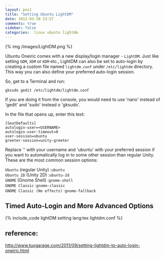 ```yaml
---
layout: post
title: "Setting Ubuntu LightDM"
date: 2012-03-30 23:57
comments: true
sidebar: false
categories:  linux ubuntu lightdm
---
```

{% img  /images/LightDM.png %}

Ubuntu Oneiric comes with a new display/login manager - `LightDM`. Just like setting `GDM`, `XDM` or `KDM` etc., LightDM can also be set to auto-login by creating a custom file named `lightdm.conf` under `/etc/lightdm` directory. This way you can also define your preferred auto-login session.

So, get to a Terminal and run:

	gksudo gedit /etc/lightdm/lightdm.conf

If you are doing it from the console, you would need to use 'nano' instead of 'gedit' and 'sudo' instead o 'gksudo'.

In the file that opens up, enter this text:
```
[SeatDefaults]
autologin-user=<USERNAME>
autologin-user-timeout=0
user-session=ubuntu
greeter-session=unity-greeter
```
<!-- more -->    
Replace '<USERNAME>' with your username and 'ubuntu' with your preferred session if you want to automatically log in to some other session than regular Unity. These are the most common session options:

`Ubuntu` (regular Unity) :`ubuntu`    
`Ubuntu 2D` (Unity 2D) :`ubuntu-2d`     
`GNOME` (Gnome Shell) :`gnome-shell`      
`GNOME Classic` :`gnome-classic`    
`GNOME Classic (No effects)` :`gnome-fallback`   



## Timed Auto-Login and More Advanced Options


{% include_code lightDM setting lang:tex lightdm.conf %}

## reference:
<http://www.tuxgarage.com/2011/09/setting-lightdm-to-auto-login-oneiric.html>
